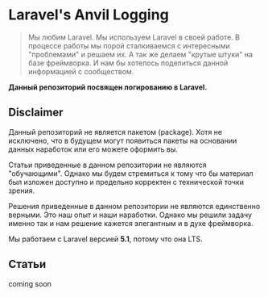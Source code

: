 # Laravel's Anvil Logging

> Мы любим Laravel. Мы используем Laravel в своей работе. В процессе работы мы порой сталкиваемся с интересными "проблемами" и решаем их. А так же делаем "крутые штуки" на базе фреймворка. И нам бы хотелось поделиться данной информацией с сообществом. 

**Данный репозиторий посвящен логированию в Laravel.**

## Disclaimer

Данный репозиторий не является пакетом (package). Хотя не исключено, что в будущем могут появиться пакеты на основании данных наработок или его можете оформить вы.

Статьи приведенные в данном репозитории не являются "обучающими". Однако мы будем стремиться к тому что бы материал был изложен доступно и предельно корректен с технической точки зрения.

Решения приведенные в данном репозитории не являются единственно верными. Это наш опыт и наши наработки. Однако мы решили задачу именно так и нам решение кажется элегантным и в духе фреймворка.

Мы работаем с Laravel версией **5.1**, потому что она LTS.

## Статьи

coming soon
